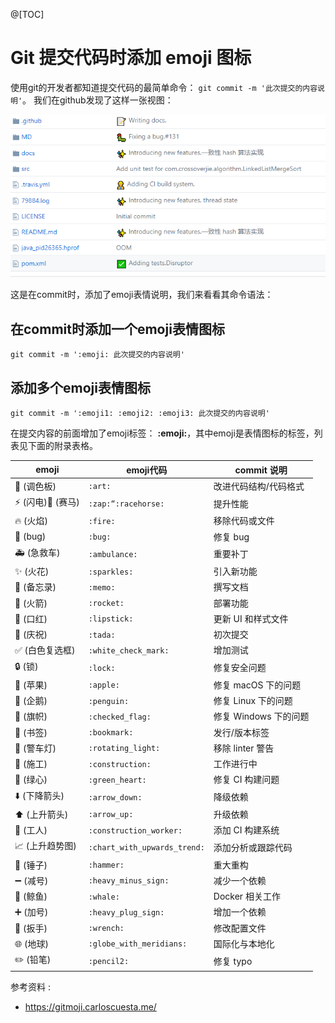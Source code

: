 @[TOC]
# Git 提交代码时添加 emoji 图标

使用git的开发者都知道提交代码的最简单命令： ```git commit -m '此次提交的内容说明'```。
我们在github发现了这样一张视图：

![](1-git-emoji.png)

这是在commit时，添加了emoji表情说明，我们来看看其命令语法：


## 在commit时添加一个emoji表情图标
```git
git commit -m ':emoji: 此次提交的内容说明'
```

## 添加多个emoji表情图标

```git
git commit -m ':emoji1: :emoji2: :emoji3: 此次提交的内容说明'
```

在提交内容的前面增加了emoji标签：  **:emoji:**，其中emoji是表情图标的标签，列表见下面的附录表格。


|emoji|	emoji代码	|commit 说明
|----|----|----|
|:art: (调色板)|	```:art:```	|改进代码结构/代码格式
|:zap: (闪电):racehorse: (赛马)|	```:zap:“:racehorse:```	|提升性能
|:fire: (火焰)|	```:fire:```|	移除代码或文件
|:bug: (bug)|	```:bug:```	|修复 bug
|:ambulance: (急救车)|	```:ambulance:```|	重要补丁
|:sparkles: (火花)|	```:sparkles:```	|引入新功能
|:memo: (备忘录)	|```:memo:```	|撰写文档
|:rocket: (火箭)	|```:rocket:```	|部署功能
|:lipstick: (口红)	|```:lipstick:```	|更新 UI 和样式文件
|:tada: (庆祝)	|```:tada:```	|初次提交
|:white_check_mark: (白色复选框)	|```:white_check_mark:```	|增加测试
|:lock: (锁)	|```:lock:```	|修复安全问题
|:apple: (苹果)	|```:apple:```|	修复 macOS 下的问题
|:penguin: (企鹅)|	```:penguin:```|	修复 Linux 下的问题
|:checkered_flag: (旗帜)|	```:checked_flag:```	|修复 Windows 下的问题
|:bookmark: (书签)|	```:bookmark:```	|发行/版本标签
|:rotating_light: (警车灯)|	```:rotating_light:```	|移除 linter 警告
|:construction: (施工)|	```:construction:```	|工作进行中
|:green_heart: (绿心)	|```:green_heart:```	|修复 CI 构建问题
|:arrow_down: (下降箭头)	|```:arrow_down:```	|降级依赖
|:arrow_up: (上升箭头)|	```:arrow_up:```	|升级依赖
|:construction_worker: (工人)|	```:construction_worker:```	|添加 CI 构建系统
|:chart_with_upwards_trend: (上升趋势图)|	```:chart_with_upwards_trend:```	|添加分析或跟踪代码
|:hammer: (锤子)|	```:hammer:```	|重大重构
|:heavy_minus_sign: (减号)|	```:heavy_minus_sign:```|	减少一个依赖
|:whale: (鲸鱼)	|```:whale:```	|Docker 相关工作
|:heavy_plus_sign: (加号)|	```:heavy_plug_sign:```	|增加一个依赖
|:wrench: (扳手)	|```:wrench:```	|修改配置文件
|:globe_with_meridians: (地球)|	```:globe_with_meridians:```|	国际化与本地化
|:pencil2: (铅笔)|	```:pencil2:```|	修复 typo


参考资料 :

- https://gitmoji.carloscuesta.me/

